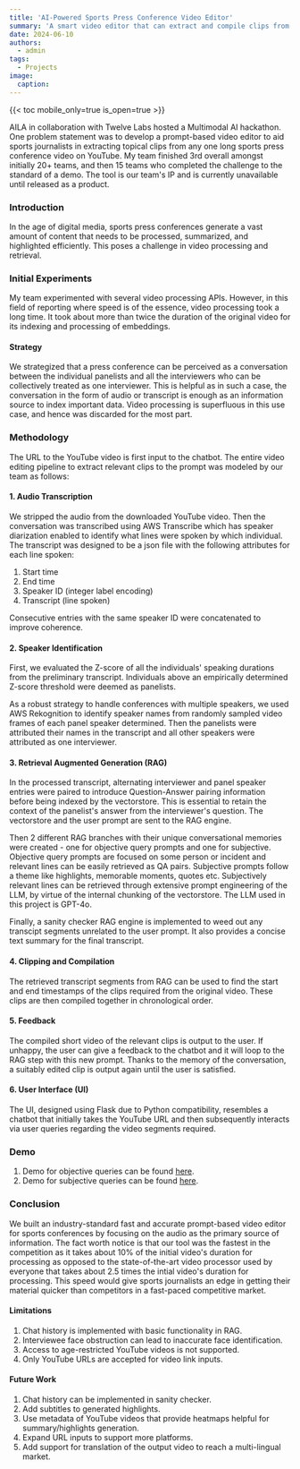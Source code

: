 ```yaml
---
title: 'AI-Powered Sports Press Conference Video Editor'
summary: 'A smart video editor that can extract and compile clips from a long sports conference video to aid creative professionals, in the sports industry, to get videos directly relating to their topical articles.'
date: 2024-06-10
authors:
  - admin
tags:
  - Projects
image:
  caption:
---
```


{{< toc mobile_only=true is_open=true >}}

AILA in collaboration with Twelve Labs hosted a Multimodal AI hackathon. One problem statement was to develop a prompt-based video editor to aid sports journalists in extracting topical clips from any one long sports press conference video on YouTube. My team finished 3rd overall amongst initially 20+ teams, and then 15 teams who completed the challenge to the standard of a demo. The tool is our team's IP and is currently unavailable until released as a product.

### Introduction

In the age of digital media, sports press conferences generate a vast amount of content that needs to be processed, summarized, and highlighted efficiently. This poses a challenge in video processing and retrieval.

### Initial Experiments

My team experimented with several video processing APIs. However, in this field of reporting where speed is of the essence, video processing took a long time. It took about more than twice the duration of the original video for its indexing and processing of embeddings.

#### Strategy

We strategized that a press conference can be perceived as a conversation between the individual panelists and all the interviewers who can be collectively treated as one interviewer. This is helpful as in such a case, the conversation in the form of audio or transcript is enough as an information source to index important data. Video processing is superfluous in this use case, and hence was discarded for the most part.

### Methodology

The URL to the YouTube video is first input to the chatbot. The entire video editing pipeline to extract relevant clips to the prompt was modeled by our team as follows:

#### 1. Audio Transcription

We stripped the audio from the downloaded YouTube video. Then the conversation was transcribed using AWS Transcribe which has speaker diarization enabled to identify what lines were spoken by which individual. The transcript was designed to be a json file with the following attributes for each line spoken:

1. Start time
2. End time
3. Speaker ID (integer label encoding)
4. Transcript (line spoken)

Consecutive entries with the same speaker ID were concatenated to improve coherence.

#### 2. Speaker Identification

First, we evaluated the Z-score of all the individuals' speaking durations from the preliminary transcript. Individuals above an empirically determined Z-score threshold were deemed as panelists.

As a robust strategy to handle conferences with multiple speakers, we used AWS Rekognition to identify speaker names from randomly sampled video frames of each panel speaker determined. Then the panelists were attributed their names in the transcript and all other speakers were attributed as one interviewer.

#### 3. Retrieval Augmented Generation (RAG)

In the processed transcript, alternating interviewer and panel speaker entries were paired to introduce Question-Answer pairing information before being indexed by the vectorstore. This is essential to retain the context of the panelist's answer from the interviewer's question. The vectorstore and the user prompt are sent to the RAG engine.

Then 2 different RAG branches with their unique conversational memories were created - one for objective query prompts and one for subjective. Objective query prompts are focused on some person or incident and relevant lines can be easily retrieved as QA pairs. Subjective prompts follow a theme like highlights, memorable moments, quotes etc. Subjectively relevant lines can be retrieved through extensive prompt engineering of the LLM, by virtue of the internal chunking of the vectorstore. The LLM used in this project is GPT-4o.

Finally, a sanity checker RAG engine is implemented to weed out any transcipt segments unrelated to the user prompt. It also provides a concise text summary for the final transcript.

#### 4. Clipping and Compilation

The retrieved transcript segments from RAG can be used to find the start and end timestamps of the clips required from the original video. These clips are then compiled together in chronological order.

#### 5. Feedback

The compiled short video of the relevant clips is output to the user. If unhappy, the user can give a feedback to the chatbot and it will loop to the RAG step with this new prompt. Thanks to the memory of the conversation, a suitably edited clip is output again until the user is satisfied.

#### 6. User Interface (UI)

The UI, designed using Flask due to Python compatibility, resembles a chatbot that initially takes the YouTube URL and then subsequently interacts via user queries regarding the video segments required.

### Demo

1. Demo for objective queries can be found [here](https://www.youtube.com/).
2. Demo for subjective queries can be found [here](https://www.youtube.com/).

### Conclusion

We built an industry-standard fast and accurate prompt-based video editor for sports conferences by focusing on the audio as the primary source of information. The fact worth notice is that our tool was the fastest in the competition as it takes about 10% of the initial video's duration for processing as opposed to the state-of-the-art video processor used by everyone that takes about 2.5 times the intial video's duration for processing. This speed would give sports journalists an edge in getting their material quicker than competitors in a fast-paced competitive market. 

#### Limitations
1. Chat history is implemented with basic functionality in RAG.
2. Interviewee face obstruction can lead to inaccurate face identification.
3. Access to age-restricted YouTube videos is not supported.
4. Only YouTube URLs are accepted for video link inputs.

#### Future Work
1. Chat history can be implemented in sanity checker.
2. Add subtitles to generated highlights.
3. Use metadata of YouTube videos that provide heatmaps helpful for summary/highlights generation.
4. Expand URL inputs to support more platforms.
5. Add support for translation of the output video to reach a multi-lingual market.